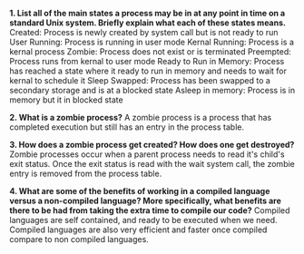 **1. List all of the main states a process may be in at any point in time on a standard Unix system. Briefly explain what each of these states means.**
Created: Process is newly created by system call but is not ready to run
User Running: Process is running in user mode
Kernal Running: Process is a kernal process
Zombie: Process does not exist or is terminated
Preempted: Process runs from kernal to user mode
Ready to Run in Memory: Process has reached a state where it ready to run in memory and needs to wait for kernal to schedule it
Sleep Swapped: Process has been swapped to a secondary storage and is at a blocked state
Asleep in memory: Process is in memory but it in blocked state

**2. What is a zombie process?**
A zombie process is a process that has completed execution but still has an entry in the process table.

**3. How does a zombie process get created? How does one get destroyed?**
Zombie processes occur when a parent process needs to read it's child's exit status. Once the exit status is read with the wait system call, the zombie entry is removed from the process table.



**4. What are some of the benefits of working in a compiled language versus a non-compiled language? More specifically, what benefits are there to be had from taking the extra time to compile our code?**
Compiled languages are self contained, and ready to be executed when we need. Compiled languages are also very efficient and faster once compiled compare to non compiled languages.
